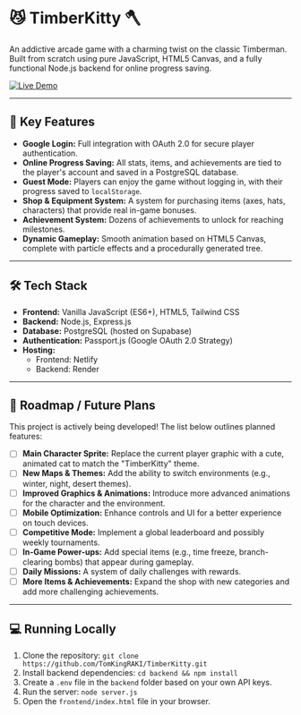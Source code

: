 # 😼 TimberKitty 🪓

An addictive arcade game with a charming twist on the classic Timberman. Built from scratch using pure JavaScript, HTML5 Canvas, and a fully functional Node.js backend for online progress saving.

[![Live Demo](https://img.shields.io/badge/Live%20Demo-Play%20TimberKitty!-brightgreen?style=for-the-badge)](https://timberkitty.netlify.app)

---

## 🌟 Key Features

* **Google Login:** Full integration with OAuth 2.0 for secure player authentication.
* **Online Progress Saving:** All stats, items, and achievements are tied to the player's account and saved in a PostgreSQL database.
* **Guest Mode:** Players can enjoy the game without logging in, with their progress saved to `localStorage`.
* **Shop & Equipment System:** A system for purchasing items (axes, hats, characters) that provide real in-game bonuses.
* **Achievement System:** Dozens of achievements to unlock for reaching milestones.
* **Dynamic Gameplay:** Smooth animation based on HTML5 Canvas, complete with particle effects and a procedurally generated tree.

---

## 🛠️ Tech Stack

* **Frontend:** Vanilla JavaScript (ES6+), HTML5, Tailwind CSS
* **Backend:** Node.js, Express.js
* **Database:** PostgreSQL (hosted on Supabase)
* **Authentication:** Passport.js (Google OAuth 2.0 Strategy)
* **Hosting:**
    * Frontend: Netlify
    * Backend: Render

---

## 🚀 Roadmap / Future Plans

This project is actively being developed! The list below outlines planned features:

* [ ] **Main Character Sprite:** Replace the current player graphic with a cute, animated cat to match the "TimberKitty" theme.
* [ ] **New Maps & Themes:** Add the ability to switch environments (e.g., winter, night, desert themes).
* [ ] **Improved Graphics & Animations:** Introduce more advanced animations for the character and the environment.
* [ ] **Mobile Optimization:** Enhance controls and UI for a better experience on touch devices.
* [ ] **Competitive Mode:** Implement a global leaderboard and possibly weekly tournaments.
* [ ] **In-Game Power-ups:** Add special items (e.g., time freeze, branch-clearing bombs) that appear during gameplay.
* [ ] **Daily Missions:** A system of daily challenges with rewards.
* [ ] **More Items & Achievements:** Expand the shop with new categories and add more challenging achievements.

---

## 💻 Running Locally

1.  Clone the repository: `git clone https://github.com/TomKingRAKI/TimberKitty.git`
2.  Install backend dependencies: `cd backend && npm install`
3.  Create a `.env` file in the `backend` folder based on your own API keys.
4.  Run the server: `node server.js`
5.  Open the `frontend/index.html` file in your browser.
